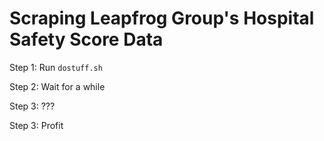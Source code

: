 Scraping Leapfrog Group's Hospital Safety Score Data
=====================

Step 1: Run `dostuff.sh`

Step 2: Wait for a while

Step 3: ???

Step 3: Profit
